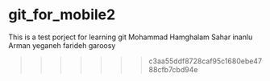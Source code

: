 # git_for_mobile2
This is a test porject for learning git
Mohammad Hamghalam
Sahar inanlu
Arman yeganeh
farideh garoosy
>>>>>>> c3aa55ddf8728caf95c1680ebe4788cfb7cbd94e
